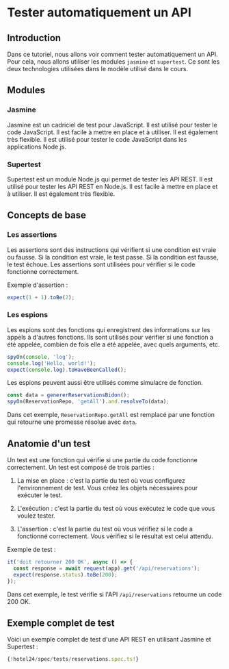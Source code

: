 # Tester automatiquement un API

## Introduction

Dans ce tutoriel, nous allons voir comment tester automatiquement un API. Pour cela, nous allons utiliser les modules `jasmine` et `supertest`. Ce sont les deux technologies utilisées dans le modèle utilisé dans le cours.

## Modules 

### Jasmine

Jasmine est un cadriciel de test pour JavaScript. Il est utilisé pour tester le code JavaScript. Il est facile à mettre en place et à utiliser. Il est également très flexible. Il est utilisé pour tester le code JavaScript dans les applications Node.js.

### Supertest

Supertest est un module Node.js qui permet de tester les API REST. Il est utilisé pour tester les API REST en Node.js. Il est facile à mettre en place et à utiliser. Il est également très flexible. 

## Concepts de base

### Les assertions

Les assertions sont des instructions qui vérifient si une condition est vraie ou fausse. Si la condition est vraie, le test passe. Si la condition est fausse, le test échoue. Les assertions sont utilisées pour vérifier si le code fonctionne correctement.

Exemple d'assertion : 

```typescript
expect(1 + 1).toBe(2);
```

### Les espions

Les espions sont des fonctions qui enregistrent des informations sur les appels à d'autres fonctions. Ils sont utilisés pour vérifier si une fonction a été appelée, combien de fois elle a été appelée, avec quels arguments, etc.

```typescript
spyOn(console, 'log');
console.log('Hello, world!');
expect(console.log).toHaveBeenCalled();
```

Les espions peuvent aussi être utilisés comme simulacre de fonction.

```typescript
const data = genererReservationsBidon();
spyOn(ReservationRepo, 'getAll').and.resolveTo(data);
```

Dans cet exemple, `ReservationRepo.getAll` est remplacé par une fonction qui retourne une promesse résolue avec `data`.

## Anatomie d'un test

Un test est une fonction qui vérifie si une partie du code fonctionne correctement. Un test est composé de trois parties :

1. La mise en place : c'est la partie du test où vous configurez l'environnement de test. Vous créez les objets nécessaires pour exécuter le test.

2. L'exécution : c'est la partie du test où vous exécutez le code que vous voulez tester.

3. L'assertion : c'est la partie du test où vous vérifiez si le code a fonctionné correctement. Vous vérifiez si le résultat est celui attendu.

Exemple de test :

```typescript
it('doit retourner 200 OK', async () => {
  const response = await request(app).get('/api/reservations');
  expect(response.status).toBe(200);
});
```

Dans cet exemple, le test vérifie si l'API `/api/reservations` retourne un code 200 OK.

## Exemple complet de test

Voici un exemple complet de test d'une API REST en utilisant Jasmine et Supertest :


``` ts title="spec/tests/reservations.spec.ts"  
{!hotel24/spec/tests/reservations.spec.ts!}

```

